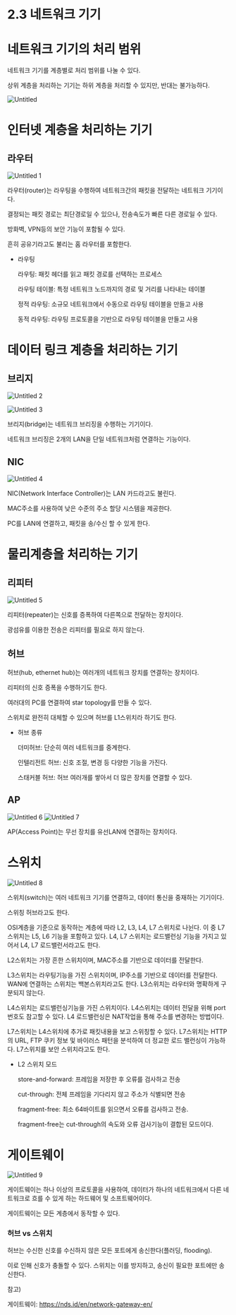 # 2.3 네트워크 기기

# 네트워크 기기의 처리 범위

네트워크 기기를 계층별로 처리 범위를 나눌 수 있다.

상위 계층을 처리하는 기기는 하위 계층을 처리할 수 있지만, 반대는 불가능하다.

![Untitled](https://github.com/STUDY-0x0E/CS-STUDY/assets/69425431/c1ac4502-dcd8-4ca9-a374-aa1712710a46)

# 인터넷 계층을 처리하는 기기

## 라우터

![Untitled 1](https://github.com/STUDY-0x0E/CS-STUDY/assets/69425431/b83823f3-5dd9-4dc4-a29f-396d367d5f91)

라우터(router)는 라우팅을 수행하여 네트워크간의 패킷을 전달하는 네트워크 기기이다.

결정되는 패킷 경로는 최단경로일 수 있으나, 전송속도가 빠른 다른 경로일 수 있다.

방화벽, VPN등의 보안 기능이 포함될 수 있다.

흔히 공유기라고도 불리는 홈 라우터를 포함한다.

- 라우팅
    
    라우팅: 패킷 헤더를 읽고 패킷 경로를 선택하는 프로세스
    
    라우팅 테이블: 특정 네트워크 노드까지의 경로 및 거리를 나타내는 테이블
    
    정적 라우팅: 소규모 네트워크에서 수동으로 라우팅 테이블을 만들고 사용
    
    동적 라우팅: 라우팅 프로토콜을 기반으로 라우팅 테이블을 만들고 사용
    

# 데이터 링크 계층을 처리하는 기기

## 브리지

![Untitled 2](https://github.com/STUDY-0x0E/CS-STUDY/assets/69425431/b5142450-eb74-4385-9655-535beb5f9784)

![Untitled 3](https://github.com/STUDY-0x0E/CS-STUDY/assets/69425431/601242ae-328f-4a1f-b567-e6c39dadf55d)

브리지(bridge)는 네트워크 브리징을 수행하는 기기이다. 

네트워크 브리징은 2개의 LAN을 단일 네트워크처럼 연결하는 기능이다.

## NIC

![Untitled 4](https://github.com/STUDY-0x0E/CS-STUDY/assets/69425431/8fc6a34c-3310-4788-ac49-7f9816e7564e)

NIC(Network Interface Controller)는 LAN 카드라고도 불린다.

MAC주소를 사용하여 낮은 수준의 주소 할당 시스템을 제공한다.

PC를 LAN에 연결하고, 패킷을 송/수신 할 수 있게 한다. 

# 물리계층을 처리하는 기기

## 리피터

![Untitled 5](https://github.com/STUDY-0x0E/CS-STUDY/assets/69425431/7fca1f06-7d9e-4f4a-a3b2-d5022264fd19)

리피터(repeater)는 신호를 증폭하여 다른쪽으로 전달하는 장치이다.

광섬유를 이용한 전송은 리피터를 필요로 하지 않는다.

## 허브

허브(hub, ethernet hub)는 여러개의 네트워크 장치를 연결하는 장치이다.

리피터의 신호 증폭을 수행하기도 한다.

여러대의 PC를 연결하여 star topology를 만들 수 있다.

스위치로 완전히 대체할 수 있으며 허브를 L1스위치라 하기도 한다.

- 허브 종류
    
    더미허브: 단순히 여러 네트워크를 중계한다.
    
    인텔리전트 허브: 신호 조절, 변경 등 다양한 기능을 가진다.
    
    스태커블 허브: 허브 여러개를 쌓아서 더 많은 장치를 연결할 수 있다.
    

## AP

![Untitled 6](https://github.com/STUDY-0x0E/CS-STUDY/assets/69425431/7dfff432-9536-479b-bf45-d101e1983bee) 
![Untitled 7](https://github.com/STUDY-0x0E/CS-STUDY/assets/69425431/fccfe58f-5791-4472-b93b-61fdfb7dc00f)

AP(Access Point)는 무선 장치를 유선LAN에 연결하는 장치이다.

# 스위치
![Untitled 8](https://github.com/STUDY-0x0E/CS-STUDY/assets/69425431/5b08544b-2af9-4b14-8c5d-028f8d289a7c)


스위치(switch)는 여러 네트워크 기기를 연결하고, 데이터 통신을 중재하는 기기이다.

스위칭 허브라고도 한다.

OSI계층을 기준으로 동작하는 계층에 따라 L2, L3, L4, L7 스위치로 나뉜다. 이 중 L7 스위치는 L5, L6 기능을 포함하고 있다. L4, L7 스위치는 로드밸런싱 기능을 가지고 있어서 L4, L7 로드밸런서라고도 한다.

L2스위치는 가장 흔한 스위치이며, MAC주소를 기반으로 데이터를 전달한다.

L3스위치는 라우팅기능을 가진 스위치이며, IP주소를 기반으로 데이터를 전달한다. WAN에 연결하는 스위치는 백본스위치라고도 한다. L3스위치는 라우터와 명확하게 구분되지 않는다.

L4스위치는 로드밸런싱기능을 가진 스위치이다. L4스위치는 데이터 전달을 위해 port번호도 참고할 수 있다. L4 로드밸런싱은 NAT작업을 통해 주소를 변경하는 방법이다.

L7스위치는 L4스위치에 추가로 패킷내용을 보고 스위칭할 수 있다. L7스위치는 HTTP의 URL, FTP 쿠키 정보 및 바이러스 패턴을 분석하여 더 정교한 로드 밸런싱이 가능하다. L7스위치를 보안 스위치라고도 한다.

- L2 스위치 모드
    
    store-and-forward: 프레임을 저장한 후 오류를 검사하고 전송
    
    cut-through: 전체 프레임을 기다리지 않고 주소가 식별되면 전송
    
    fragment-free: 최소 64바이트를 읽으면서 오류를 검사하고 전송.
    
    fragment-free는 cut-through의 속도와 오류 검사기능이 결합된 모드이다.
    

# 게이트웨이

![Untitled 9](https://github.com/STUDY-0x0E/CS-STUDY/assets/69425431/a8709d16-01c3-445a-9136-99d9dcf82b1d)

게이트웨이는 하나 이상의 프로토콜을 사용하여, 데이터가 하나의 네트워크에서 다른 네트워크로 흐를 수 있게 하는 하드웨어 및 소프트웨어이다. 

게이트웨이는 모든 계층에서 동작할 수 있다.

### 허브 vs 스위치

허브는 수신한 신호를 수신하지 않은 모든 포트에게 송신한다(플러딩, flooding).

이로 인해 신호가 충돌할 수 있다. 스위치는 이를 방지하고, 송신이 필요한 포트에만 송신한다. 

참고)

게이트웨이: https://nds.id/en/network-gateway-en/
